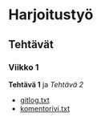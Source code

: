 # Harjoitustyö


## Tehtävät

### Viikko 1

**Tehtävä 1** ja *Tehtävä 2*
* [gitlog.txt](https://github.com/antonlep/ot-harjoitustyo/blob/master/laskarit/viikko1/gitlog.txt)
* [komentorivi.txt](https://github.com/antonlep/ot-harjoitustyo/blob/master/laskarit/viikko1/komentorivi.txt)
